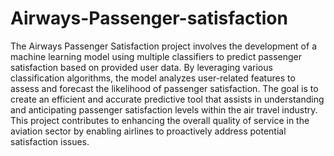 # Airways-Passenger-satisfaction
The Airways Passenger Satisfaction project involves the development of a machine learning model using multiple classifiers to predict passenger satisfaction based on provided user data. By leveraging various classification algorithms, the model analyzes user-related features to assess and forecast the likelihood of passenger satisfaction. The goal is to create an efficient and accurate predictive tool that assists in understanding and anticipating passenger satisfaction levels within the air travel industry. This project contributes to enhancing the overall quality of service in the aviation sector by enabling airlines to proactively address potential satisfaction issues.
